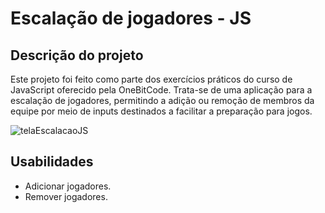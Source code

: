 <h1>Escalação de jogadores - JS</h1>

## Descrição do projeto

Este projeto foi feito como parte dos exercícios práticos do curso de JavaScript oferecido pela OneBitCode. Trata-se de uma aplicação para a escalação de jogadores, permitindo a adição ou remoção de membros da equipe por meio de inputs destinados a facilitar a preparação para jogos.

![telaEscalacaoJS](https://github.com/alexfilhoo/Escala-o-de-Jogadores---JS/assets/97108107/cefa6ceb-da51-4578-9019-8d76681a676d)

## Usabilidades

- Adicionar jogadores.
- Remover jogadores.
